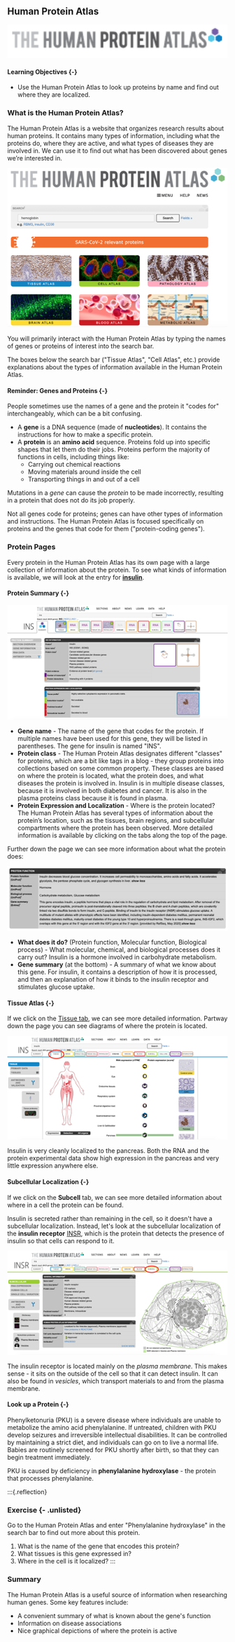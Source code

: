 ## Human Protein Atlas

![](assets/database_HPA/HPA_logo.png)

#### Learning Objectives {-}

- Use the Human Protein Atlas to look up proteins by name and find out where they are localized.

### What is the Human Protein Atlas?

The Human Protein Atlas is a website that organizes research results about human proteins.  It contains many types of information, including what the proteins do, where they are active, and what types of diseases they are involved in.  We can use it to find out what has been discovered about genes we’re interested in.

![(\#fig:unnamed-chunk-2)Katherine Cox (2021). Screenshot of the Human Protein Atlas homepage https://www.proteinatlas.org/. License: [CC BY 4.0](https://creativecommons.org/licenses/by/4.0/)](assets/database_HPA/HPA_home.png)

You will primarily interact with the Human Protein Atlas by typing the names of genes or proteins of interest into the search bar.

The boxes below the search bar ("Tissue Atlas", "Cell Atlas", etc.) provide explanations about the types of information available in the Human Protein Atlas.

#### Reminder: Genes and Proteins {-}

People sometimes use the names of a gene and the protein it "codes for" interchangeably, which can be a bit confusing.

- A **gene** is a DNA sequence (made of **nucleotides**).  It contains the instructions for how to make a specific protein.
- A **protein** is an **amino acid** sequence.  Proteins fold up into specific shapes that let them do their jobs.  Proteins perform the majority of functions in cells, including things like:
    - Carrying out chemical reactions
    - Moving materials around inside the cell
    - Transporting things in and out of a cell

Mutations in a *gene* can cause the *protein* to be made incorrectly, resulting in a protein that does not do its job properly.

Not all genes code for proteins; genes can have other types of information and instructions.  The Human Protein Atlas is focused specifically on proteins and the genes that code for them ("protein-coding genes").

### Protein Pages

Every protein in the Human Protein Atlas has its own page with a large collection of information about the protein.  To see what kinds of information is available, we will look at the entry for [**insulin**](https://www.proteinatlas.org/ENSG00000254647-INS).

#### Protein Summary {-}

![(\#fig:unnamed-chunk-3)Katherine Cox (2023). Screenshot of the top of the Human Protein Atlas page for INS https://www.proteinatlas.org/ENSG00000254647-INS. License: [CC BY 4.0](https://creativecommons.org/licenses/by/4.0/)](assets/database_HPA/HPA_insulin_summary.png)

- **Gene name** - The name of the gene that codes for the protein.  If multiple names have been used for this gene, they will be listed in parentheses.  The gene for insulin is named "INS".
- **Protein class** - The Human Protein Atlas designates different "classes" for proteins, which are a bit like tags in a blog - they group proteins into collections based on some common property.  These classes are based on where the protein is located, what the protein does, and what diseases the protein is involved in.  Insulin is in multiple disease classes, because it is involved in both diabetes and cancer.  It is also in the plasma proteins class because it is found in plasma.
- **Protein Expression and Localization** - Where is the protein located? The Human Protein Atlas has several types of information about the protein’s location, such as the tissues, brain regions, and subcellular compartments where the protein has been observed.  More detailed information is available by clicking on the tabs along the top of the page.


Further down the page we can see more information about what the protein does:

![(\#fig:unnamed-chunk-4)Katherine Cox (2023). Screenshot of the Protein Function section of the Human Protein Atlas page for INS https://www.proteinatlas.org/ENSG00000254647-INS. License: [CC BY 4.0](https://creativecommons.org/licenses/by/4.0/)](assets/database_HPA/HPA_insulin_function.png)

- **What does it do?** (Protein function, Molecular function, Biological process) - What molecular, chemical, and biological processes does it carry out?  Insulin is a hormone involved in carbohydrate metabolism.
- **Gene summary** (at the bottom) - A summary of what we know about this gene.  For insulin, it contains a description of how it is processed, and then an explanation of how it binds to the insulin receptor and stimulates glucose uptake.


#### Tissue Atlas {-}

If we click on the [Tissue tab](https://www.proteinatlas.org/ENSG00000254647-INS/tissue), we can see more detailed information.  Partway down the page you can see diagrams of where the protein is located.

![(\#fig:unnamed-chunk-5)Katherine Cox (2023). Screenshot of the RNA and Protein Expression Summary section of the Tissue page for INS from the Human Protein Atlas https://www.proteinatlas.org/ENSG00000254647-INS/tissue. License: [CC BY 4.0](https://creativecommons.org/licenses/by/4.0/)](assets/database_HPA/HPA_insulin_tissue_annotated.png)

Insulin is very cleanly localized to the pancreas.  Both the RNA and the protein experimental data show high expression in the pancreas and very little expression anywhere else.

#### Subcellular Localization  {-}

If we click on the **Subcell** tab, we can see more detailed information about where in a cell the protein can be found.

Insulin is secreted rather than remaining in the cell, so it doesn't have a subcellular localization.  Instead, let's look at the subcellular localization of the **insulin receptor** [INSR](https://www.proteinatlas.org/ENSG00000171105-INSR/subcellular), which is the protein that detects the presence of insulin so that cells can respond to it.

![(\#fig:unnamed-chunk-6)Katherine Cox (2023). Screenshot of the Summary section of the Subcell page for INSR from the Human Protein Atlas https://www.proteinatlas.org/ENSG00000254647-INS/tissue. License: [CC BY 4.0](https://creativecommons.org/licenses/by/4.0/)](assets/database_HPA/HPA_insulinreceptor_subcell_annotated.png)

The insulin receptor is located mainly on the *plasma membrane*.  This makes sense - it sits on the outside of the cell so that it can detect insulin.  It can also be found in *vesicles*, which transport materials to and from the plasma membrane.

#### Look up a Protein {-}

Phenylketonuria (PKU) is a severe disease where individuals are unable to metabolize the amino acid phenylalanine.  If untreated, children with PKU develop seizures and irreversible intellectual disabilities.  It can be controlled by maintaining a strict diet, and individuals can go on to live a normal life.  Babies are routinely screened for PKU shortly after birth, so that they can begin treatment immediately.

PKU is caused by deficiency in **phenylalanine hydroxylase** - the protein that processes phenylalanine.

:::{.reflection}
### Exercise {- .unlisted}

Go to the Human Protein Atlas and enter "Phenylalanine hydroxylase" in the search bar to find out more about this protein.

1. What is the name of the gene that encodes this protein?
1. What tissues is this gene expressed in?
1. Where in the cell is it localized?
:::

### Summary

The Human Protein Atlas is a useful source of information when researching human genes.  Some key features include:

- A convenient summary of what is known about the gene's function
- Information on disease associations
- Nice graphical depictions of where the protein is active
